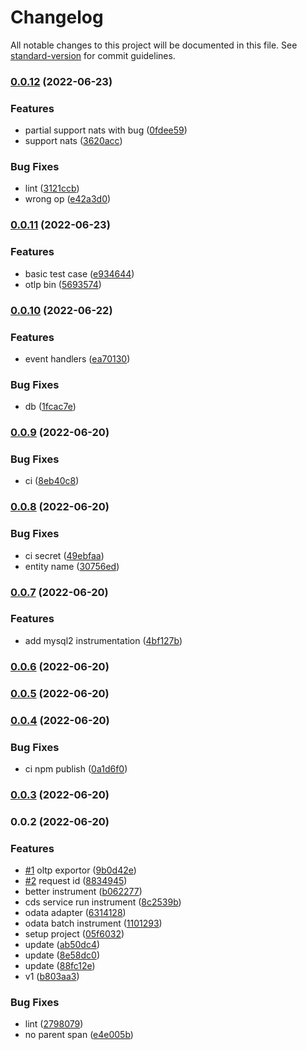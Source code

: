 # Changelog

All notable changes to this project will be documented in this file. See [standard-version](https://github.com/conventional-changelog/standard-version) for commit guidelines.

### [0.0.12](https://github.com/Soontao/opentelemetry-cds/compare/v0.0.11...v0.0.12) (2022-06-23)


### Features

* partial support nats with bug ([0fdee59](https://github.com/Soontao/opentelemetry-cds/commit/0fdee592305a81a8560dc6d7bfdd43654e7b8cbc))
* support nats ([3620acc](https://github.com/Soontao/opentelemetry-cds/commit/3620acc5d0e87f8fe178379a871d1b100d2c0c72))


### Bug Fixes

* lint ([3121ccb](https://github.com/Soontao/opentelemetry-cds/commit/3121ccb3baaf4aa396ef99f7fa57cbf112ae766e))
* wrong op ([e42a3d0](https://github.com/Soontao/opentelemetry-cds/commit/e42a3d008bb5c7880fdc25daee01c975288e50e4))

### [0.0.11](https://github.com/Soontao/opentelemetry-cds/compare/v0.0.10...v0.0.11) (2022-06-23)


### Features

* basic test case ([e934644](https://github.com/Soontao/opentelemetry-cds/commit/e9346441833a94bd76cc76e9fbfc8e37dc875a9f))
* otlp bin ([5693574](https://github.com/Soontao/opentelemetry-cds/commit/5693574c393354ec27e69cfc73cb0c3602d65ffb))

### [0.0.10](https://github.com/Soontao/opentelemetry-cds/compare/v0.0.9...v0.0.10) (2022-06-22)


### Features

* event handlers ([ea70130](https://github.com/Soontao/opentelemetry-cds/commit/ea701300c86eedca5bf786ed336c5bf03cf2fa17))


### Bug Fixes

* db ([1fcac7e](https://github.com/Soontao/opentelemetry-cds/commit/1fcac7ee5067735a14294a8d07fb20b675ecca31))

### [0.0.9](https://github.com/Soontao/opentelemetry-cds/compare/v0.0.8...v0.0.9) (2022-06-20)


### Bug Fixes

* ci ([8eb40c8](https://github.com/Soontao/opentelemetry-cds/commit/8eb40c808eab318c9ac5938cbfdb3b45c86f2610))

### [0.0.8](https://github.com/Soontao/opentelemetry-cds/compare/v0.0.7...v0.0.8) (2022-06-20)


### Bug Fixes

* ci secret ([49ebfaa](https://github.com/Soontao/opentelemetry-cds/commit/49ebfaab8eeb3bc72a9622177017225be4c0ad16))
* entity name ([30756ed](https://github.com/Soontao/opentelemetry-cds/commit/30756ed4caa5edf5c594aa54aa491ebca76fe3f3))

### [0.0.7](https://github.com/Soontao/opentelemetry-cds/compare/v0.0.6...v0.0.7) (2022-06-20)


### Features

* add mysql2 instrumentation ([4bf127b](https://github.com/Soontao/opentelemetry-cds/commit/4bf127b400e80754e7bcd5814b71f86356b30df2))

### [0.0.6](https://github.com/Soontao/opentelemetry-cds/compare/v0.0.5...v0.0.6) (2022-06-20)

### [0.0.5](https://github.com/Soontao/opentelemetry-cds/compare/v0.0.4...v0.0.5) (2022-06-20)

### [0.0.4](https://github.com/Soontao/opentelemetry-cds/compare/v0.0.3...v0.0.4) (2022-06-20)


### Bug Fixes

* ci npm publish ([0a1d6f0](https://github.com/Soontao/opentelemetry-cds/commit/0a1d6f06c57a63ef23e4123defbf05b1aef8a7ea))

### [0.0.3](https://github.com/Soontao/opentelemetry-cds/compare/v0.0.2...v0.0.3) (2022-06-20)

### 0.0.2 (2022-06-20)


### Features

* [#1](https://github.com/Soontao/opentelemetry-cds/issues/1) oltp exportor ([9b0d42e](https://github.com/Soontao/opentelemetry-cds/commit/9b0d42e863c1ad8bfb98fc8e3a9713262c525505))
* [#2](https://github.com/Soontao/opentelemetry-cds/issues/2) request id ([8834945](https://github.com/Soontao/opentelemetry-cds/commit/88349457ac65f6e25fbd5decfe2d94ad410fbba2))
* better instrument ([b062277](https://github.com/Soontao/opentelemetry-cds/commit/b06227785fee7826a59f99e05cfd85aa972e495e))
* cds service run instrument ([8c2539b](https://github.com/Soontao/opentelemetry-cds/commit/8c2539b8d96ffc998ebdb3a66d4fef7fe3391ced))
* odata adapter ([6314128](https://github.com/Soontao/opentelemetry-cds/commit/6314128f99c52d1c4cab5f6451a2f2dd23bf4a59))
* odata batch instrument ([1101293](https://github.com/Soontao/opentelemetry-cds/commit/1101293bb819ab521935a5441ceba3ef5208a678))
* setup project ([05f6032](https://github.com/Soontao/opentelemetry-cds/commit/05f60328d2b03f559a3e0d662b29fc8707cfa77e))
* update ([ab50dc4](https://github.com/Soontao/opentelemetry-cds/commit/ab50dc49cefd50af3941116981d443abe86ff7e6))
* update ([8e58dc0](https://github.com/Soontao/opentelemetry-cds/commit/8e58dc0773a3b5aedbc5f17ffdd2c6d50320083c))
* update ([88fc12e](https://github.com/Soontao/opentelemetry-cds/commit/88fc12e73bfff9083132c58c3cd35120726939c5))
* v1 ([b803aa3](https://github.com/Soontao/opentelemetry-cds/commit/b803aa30fd90ceeb5fafbbd43373611b5256abfe))


### Bug Fixes

* lint ([2798079](https://github.com/Soontao/opentelemetry-cds/commit/2798079aed32e56b277c8e7cd8078e1dccdc4cfc))
* no parent span ([e4e005b](https://github.com/Soontao/opentelemetry-cds/commit/e4e005b41b903e85d2f3a206f514d776a77d46a9))
